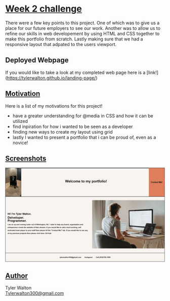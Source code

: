 # <u> **Week 2 challenge**</u>
There were a few key points to this project. One of which was to give us a place for our future employers to see our work.
Another was to allow us to refine our skills in web developement by using HTML and CSS together to make this portfolio from scratch.
Lastly making sure that we had a responsive layout that adpated to the users viewport.

## Deployed Webpage
If you would like to take a look at my completed web page here is a [link!] (https://tylerwalton.github.io/landing-page/)

## <u> **Motivation** </u>

Here is a list of my motivations for this project!

- have a greater understanding for @media in CSS and how it can be     utilized
- find inpiration for how i wanted to be seen as a developer
- finding new ways to create my layout using grid
- lastly I wanted to present a portfolio that i can be proud of, even as a novice!

## <u>**Screenshots**</u>

![alt text](./img/My%20Landing%20Page.png)

## <u>**Author**</u>

Tyler Walton <br/>
Tylerwalton300@gmail.com
